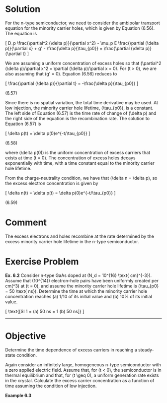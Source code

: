 # Solution

For the n-type semiconductor, we need to consider the ambipolar transport equation for the minority carrier holes, which is given by Equation (6.56). The equation is

\[
D_p \frac{\partial^2 (\delta p)}{\partial x^2} - \mu_p E \frac{\partial (\delta p)}{\partial x} + g' - \frac{\delta p}{\tau_{p0}} = \frac{\partial (\delta p)}{\partial t}
\]

We are assuming a uniform concentration of excess holes so that \(\partial^2 (\delta p)/\partial x^2 = \partial (\delta p)/\partial x = 0\). For \(t > 0\), we are also assuming that \(g' = 0\). Equation (6.56) reduces to

\[
\frac{\partial (\delta p)}{\partial t} = -\frac{\delta p}{\tau_{p0}}
\]

(6.57)

Since there is no spatial variation, the total time derivative may be used. At low injection, the minority carrier hole lifetime, \(\tau_{p0}\), is a constant. The left side of Equation (6.57) is the time rate of change of \(\delta p\) and the right side of the equation is the recombination rate. The solution to Equation (6.57) is

\[
\delta p(t) = \delta p(0)e^{-t/\tau_{p0}}
\]

(6.58)

where \(\delta p(0)\) is the uniform concentration of excess carriers that exists at time \(t = 0\). The concentration of excess holes decays exponentially with time, with a time constant equal to the minority carrier hole lifetime.

From the charge-neutrality condition, we have that \(\delta n = \delta p\), so the excess electron concentration is given by

\[
\delta n(t) = \delta p(t) = \delta p(0)e^{-t/\tau_{p0}}
\]

(6.59)

# Comment

The excess electrons and holes recombine at the rate determined by the excess minority carrier hole lifetime in the n-type semiconductor.

# Exercise Problem

**Ex. 6.2** Consider n-type GaAs doped at \(N_d = 10^{16} \text{ cm}^{-3}\). Assume that \(10^{14}\) electron–hole pairs have been uniformly created per cm\(^3\) at \(t = 0\), and assume the minority carrier hole lifetime is \(\tau_{p0} = 50 \text{ ns}\). Determine the time at which the minority carrier hole concentration reaches (a) 1/10 of its initial value and (b) 10% of its initial value.

\[ \text{[SI 1 = (a) 50 ns = 1 (b) 50 ns]} \]

----

# Objective

Determine the time dependence of excess carriers in reaching a steady-state condition.

Again consider an infinitely large, homogeneous n-type semiconductor with a zero applied electric field. Assume that, for \(t < 0\), the semiconductor is in thermal equilibrium and that, for \(t \geq 0\), a uniform generation rate exists in the crystal. Calculate the excess carrier concentration as a function of time assuming the condition of low injection.

**Example 6.3**